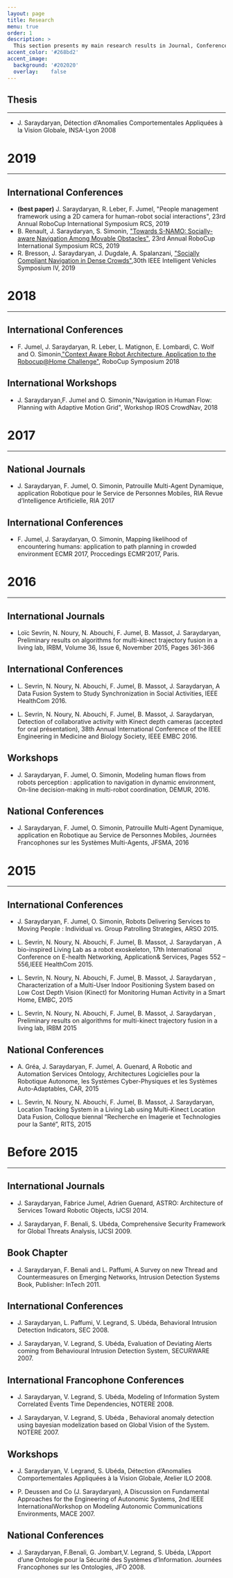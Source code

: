 ```yaml
---
layout: page
title: Research
menu: true
order: 1
description: >
  This section presents my main research results in Journal, Conferences and workshop
accent_color: '#268bd2'
accent_image:
  background: '#202020'
  overlay:    false
---
```



## Thesis
***
* J. Saraydaryan, Détection d’Anomalies Comportementales Appliquées à la Vision Globale, INSA-Lyon 2008

# 2019
***
## International Conferences
* **(best paper)** J. Saraydaryan, R. Leber, F. Jumel, "People management framework using a 2D camera for human-robot social interactions", 23rd Annual RoboCup International Symposium RCS, 2019
* B. Renault, J. Saraydaryan, S. Simonin, ["Towards S-NAMO: Socially-aware Navigation Among Movable Obstacles"](https://hal.archives-ouvertes.fr/hal-02293242), 23rd Annual RoboCup International Symposium RCS, 2019
* R. Bresson, J. Saraydaryan, J. Dugdale, A. Spalanzani, ["Socially Compliant Navigation in Dense Crowds"](https://hal.inria.fr/hal-02096006),30th IEEE Intelligent Vehicles Symposium IV, 2019


# 2018
***
## International Conferences

* F. Jumel, J. Saraydaryan, R. Leber, L. Matignon, E. Lombardi, C. Wolf and O. Simonin,["Context Aware Robot Architecture, Application to the Robocup@Home Challenge"](https://hal.archives-ouvertes.fr/hal-01832613), RoboCup Symposium 2018

## International Workshops

* J. Saraydaryan,F. Jumel and O. Simonin,"Navigation in Human Flow: Planning with Adaptive Motion Grid", Workshop IROS CrowdNav, 2018


# 2017
***
## National Journals

* J. Saraydaryan, F. Jumel, O. Simonin, Patrouille Multi-Agent Dynamique, application Robotique pour le Service de Personnes Mobiles, RIA Revue d’Intelligence Artificielle, RIA 2017

## International Conferences

* F. Jumel, J. Saraydaryan, O. Simonin, Mapping likelihood of encountering humans: application to path planning in crowded environment ECMR 2017, Proccedings ECMR’2017, Paris.

# 2016
***

## International Journals

* Loïc Sevrin, N. Noury, N. Abouchi, F. Jumel, B. Massot, J. Saraydaryan, Preliminary results on algorithms for multi-kinect trajectory fusion in a living lab, IRBM, Volume 36, Issue 6, November 2015, Pages 361-366

## International Conferences

* L. Sevrin, N. Noury, N. Abouchi, F. Jumel, B. Massot, J. Saraydaryan, A Data Fusion System to Study Synchronization in    Social Activities, IEEE HealthCom 2016.

* L. Sevrin, N. Noury, N. Abouchi, F. Jumel, B. Massot, J. Saraydaryan, Detection of collaborative activity with Kinect depth cameras (accepted for oral présentation), 38th Annual International Conference of the IEEE Engineering in Medicine and Biology Society, IEEE EMBC 2016.

## Workshops

* J. Saraydaryan, F. Jumel, O. Simonin, Modeling human flows from robots perception : application to navigation in dynamic environment, On-line decision-making in multi-robot coordination, DEMUR, 2016.

## National Conferences

* J. Saraydaryan, F. Jumel, O. Simonin, Patrouille Multi-Agent Dynamique, application en Robotique au Service de Personnes Mobiles, Journées Francophones sur les Systèmes Multi-Agents, JFSMA, 2016

# 2015
***
## International Conferences

* J. Saraydaryan,  F. Jumel, O. Simonin, Robots Delivering Services to Moving People : Individual vs. Group Patrolling Strategies, ARSO 2015.

* L. Sevrin, N. Noury, N. Abouchi, F. Jumel, B. Massot, J. Saraydaryan , A bio-inspired Living Lab as a robot exoskeleton, 17th International Conference on E-health Networking, Application& Services, Pages 552 – 556,IEEE HealthCom 2015.

* L. Sevrin, N. Noury, N. Abouchi, F. Jumel, B. Massot, J. Saraydaryan , Characterization of a Multi-User Indoor Positioning System based on Low Cost Depth Vision (Kinect) for Monitoring Human Activity in a Smart Home, EMBC, 2015

* L. Sevrin, N. Noury, N. Abouchi, F. Jumel, B. Massot, J. Saraydaryan , Preliminary results on algorithms for multi-kinect trajectory fusion in a living lab, IRBM 2015

## National Conferences

* A. Gréa, J. Saraydaryan, F. Jumel, A. Guenard, A Robotic and Automation Services Ontology, Architectures Logicielles pour la Robotique Autonome, les Systèmes Cyber-Physiques et les Systèmes Auto-Adaptables, CAR, 2015

* L. Sevrin, N. Noury, N. Abouchi, F. Jumel, B. Massot, J. Saraydaryan, Location Tracking System in a Living Lab using Multi-Kinect Location Data Fusion, Colloque biennal “Recherche en Imagerie et Technologies pour la Santé”, RITS, 2015

# Before 2015
***
 
## International Journals

* J. Saraydaryan, Fabrice Jumel, Adrien Guenard, ASTRO: Architecture of Services Toward Robotic Objects, IJCSI 2014.

* J. Saraydaryan, F. Benali, S. Ubéda, Comprehensive Security Framework for Global Threats Analysis, IJCSI 2009.

## Book Chapter

* J. Saraydaryan, F. Benali and L. Paffumi, A Survey on new Thread and Countermeasures on Emerging Networks, Intrusion Detection Systems Book, Publisher: InTech 2011.

## International Conferences

* J. Saraydaryan, L. Paffumi, V. Legrand, S. Ubéda, Behavioral Intrusion Detection Indicators, SEC 2008.

* J. Saraydaryan, V. Legrand, S. Ubéda, Evaluation of Deviating Alerts coming from Behavioural Intrusion Detection System, SECURWARE 2007.

## International Francophone Conferences

* J. Saraydaryan, V. Legrand, S. Ubéda, Modeling of Information System Correlated Events Time Dependencies, NOTERE 2008.

* J. Saraydaryan, V. Legrand, S. Ubéda , Behavioral anomaly detection using bayesian modelization based on Global Vision of the System. NOTERE 2007.

## Workshops

* J. Saraydaryan, V. Legrand, S. Ubéda, Détection d’Anomalies Comportementales Appliquées à la Vision Globale, Atelier ILO 2008.

* P. Deussen and Co (J. Saraydaryan), A Discussion on Fundamental Approaches for the Engineering of Autonomic Systems, 2nd IEEE InternationalWorkshop on Modeling Autonomic Communications Environments, MACE 2007.

## National Conferences

* J. Saraydaryan, F.Benali, G. Jombart,V. Legrand, S. Ubéda, L’Apport d’une Ontologie pour la Sécurité des Systèmes d’Information. Journées Francophones sur les Ontologies, JFO 2008.
